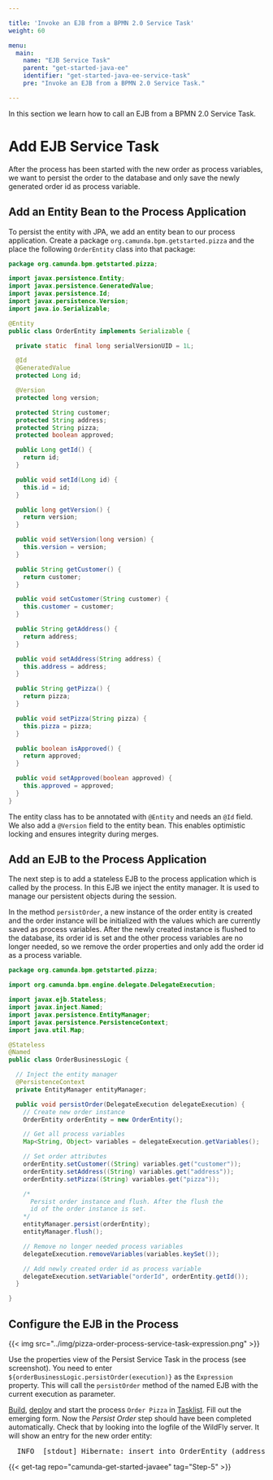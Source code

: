 ```yaml
---

title: 'Invoke an EJB from a BPMN 2.0 Service Task'
weight: 60

menu:
  main:
    name: "EJB Service Task"
    parent: "get-started-java-ee"
    identifier: "get-started-java-ee-service-task"
    pre: "Invoke an EJB from a BPMN 2.0 Service Task."

---
```


In this section we learn how to call an EJB from a BPMN 2.0 Service Task.


# Add EJB Service Task

After the process has been started with the new order as process variables, we want to persist the order to the database and only save the newly generated order id as process variable.

## Add an Entity Bean to the Process Application

To persist the entity with JPA, we add an entity bean to our process application. Create a package `org.camunda.bpm.getstarted.pizza` and the place the following `OrderEntity` class into that package:

```java
package org.camunda.bpm.getstarted.pizza;

import javax.persistence.Entity;
import javax.persistence.GeneratedValue;
import javax.persistence.Id;
import javax.persistence.Version;
import java.io.Serializable;

@Entity
public class OrderEntity implements Serializable {

  private static  final long serialVersionUID = 1L;

  @Id
  @GeneratedValue
  protected Long id;

  @Version
  protected long version;

  protected String customer;
  protected String address;
  protected String pizza;
  protected boolean approved;

  public Long getId() {
    return id;
  }

  public void setId(Long id) {
    this.id = id;
  }

  public long getVersion() {
    return version;
  }

  public void setVersion(long version) {
    this.version = version;
  }

  public String getCustomer() {
    return customer;
  }

  public void setCustomer(String customer) {
    this.customer = customer;
  }

  public String getAddress() {
    return address;
  }

  public void setAddress(String address) {
    this.address = address;
  }

  public String getPizza() {
    return pizza;
  }

  public void setPizza(String pizza) {
    this.pizza = pizza;
  }

  public boolean isApproved() {
    return approved;
  }

  public void setApproved(boolean approved) {
    this.approved = approved;
  }
}
```

The entity class has to be annotated with `@Entity` and needs an `@Id` field. We also add a `@Version` field to the entity bean. This enables optimistic locking and ensures integrity during merges.

## Add an EJB to the Process Application

The next step is to add a stateless EJB to the process application which is called by the process. In this EJB we inject the entity manager. It is used to manage our persistent objects during the session.

In the method `persistOrder`, a new instance of the order entity is created and the order instance will be initialized with the values which are currently saved as process variables. After the newly created instance is flushed to the database, its order id is set and the other process variables are no longer needed, so we remove the order properties and only add the order id as a process variable.

```java
package org.camunda.bpm.getstarted.pizza;

import org.camunda.bpm.engine.delegate.DelegateExecution;

import javax.ejb.Stateless;
import javax.inject.Named;
import javax.persistence.EntityManager;
import javax.persistence.PersistenceContext;
import java.util.Map;

@Stateless
@Named
public class OrderBusinessLogic {

  // Inject the entity manager
  @PersistenceContext
  private EntityManager entityManager;

  public void persistOrder(DelegateExecution delegateExecution) {
    // Create new order instance
    OrderEntity orderEntity = new OrderEntity();

    // Get all process variables
    Map<String, Object> variables = delegateExecution.getVariables();

    // Set order attributes
    orderEntity.setCustomer((String) variables.get("customer"));
    orderEntity.setAddress((String) variables.get("address"));
    orderEntity.setPizza((String) variables.get("pizza"));

    /*
      Persist order instance and flush. After the flush the
      id of the order instance is set.
    */
    entityManager.persist(orderEntity);
    entityManager.flush();

    // Remove no longer needed process variables
    delegateExecution.removeVariables(variables.keySet());

    // Add newly created order id as process variable
    delegateExecution.setVariable("orderId", orderEntity.getId());
  }

}
```

## Configure the EJB in the Process

{{< img src="../img/pizza-order-process-service-task-expression.png" >}}

Use the properties view of the Persist Service Task in the process (see screenshot). You need to enter `${orderBusinessLogic.persistOrder(execution)}` as the `Expression` property. This will call the `persistOrder` method of the named EJB with the current execution as parameter.

[Build](../deploy/#build-the-process-application), [deploy](../deploy/#deploy-to-wildfly) and start the process `Order Pizza` in [Tasklist](http://localhost:8080/camunda/app/tasklist). Fill out the emerging form. Now the *Persist Order* step should have been completed automatically. Check that by looking into the logfile of the WildFly server. It will show an entry for the new order entity:

<pre class="console">
  INFO  [stdout] Hibernate: insert into OrderEntity (address, approved, customer, pizza, version, id) values (?, ?, ?, ?, ?, ?)
</pre>

{{< get-tag repo="camunda-get-started-javaee" tag="Step-5" >}}

